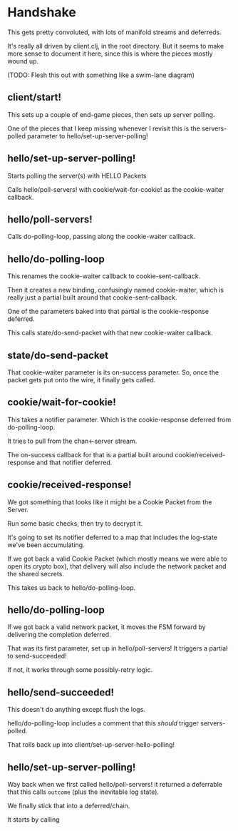 # Handshake

This gets pretty convoluted, with lots of manifold streams and deferreds.

It's really all driven by client.clj, in the root directory. But it seems to
make more sense to document it here, since this is where the pieces mostly
wound up.

(TODO: Flesh this out with something like a swim-lane diagram)

## client/start!

This sets up a couple of end-game pieces, then sets up server polling.

One of the pieces that I keep missing whenever I revisit this is the
servers-polled parameter to hello/set-up-server-polling!

## hello/set-up-server-polling!

Starts polling the server(s) with HELLO Packets

Calls hello/poll-servers! with cookie/wait-for-cookie! as the cookie-waiter
callback.

## hello/poll-servers!

Calls do-polling-loop, passing along the cookie-waiter callback.

## hello/do-polling-loop

This renames the cookie-waiter callback to cookie-sent-callback.

Then it creates a new binding, confusingly named cookie-waiter,
which is really just a partial built around that cookie-sent-callback.

One of the parameters baked into that partial is the cookie-response
deferred.

This calls state/do-send-packet with that new cookie-waiter callback.

## state/do-send-packet

That cookie-waiter parameter is its on-success parameter. So, once the
packet gets put onto the wire, it finally gets called.

## cookie/wait-for-cookie!

This takes a notifier parameter. Which is the cookie-response deferred
from do-polling-loop.

It tries to pull from the chan<-server stream.

The on-success callback for that is a partial built around
cookie/received-response and that notifier deferred.

## cookie/received-response!

We got something that looks like it might be a Cookie Packet from the
Server.

Run some basic checks, then try to decrypt it.

It's going to set its notifier deferred to a map that includes the
log-state we've been accumulating.

If we got back a valid Cookie Packet (which mostly means we were
able to open its crypto box), that delivery will also include
the network packet and the shared secrets.

This takes us back to hello/do-polling-loop.

## hello/do-polling-loop

If we got back a valid network packet, it moves the FSM forward by
delivering the completion deferred.

That was its first parameter, set up in hello/poll-servers! It
triggers a partial to send-succeeded!

If not, it works through some possibly-retry logic.

## hello/send-succeeded!

This doesn't do anything except flush the logs.

hello/do-polling-loop includes a comment that this
*should* trigger servers-polled.

That rolls back up into client/set-up-server-hello-polling!

## hello/set-up-server-polling!

Way back when we first called hello/poll-servers! it returned
a deferrable that this calls `outcome` (plus the inevitable log
state).

We finally stick that into a deferred/chain.

It starts by calling
